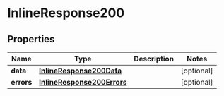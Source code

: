 
# InlineResponse200

## Properties
Name | Type | Description | Notes
------------ | ------------- | ------------- | -------------
**data** | [**InlineResponse200Data**](InlineResponse200Data.md) |  |  [optional]
**errors** | [**InlineResponse200Errors**](InlineResponse200Errors.md) |  |  [optional]



